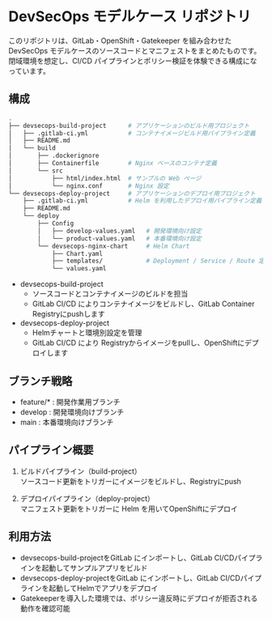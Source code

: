 # DevSecOps モデルケース リポジトリ

このリポジトリは、GitLab・OpenShift・Gatekeeper を組み合わせた DevSecOps モデルケースのソースコードとマニフェストをまとめたものです。
閉域環境を想定し、CI/CD パイプラインとポリシー検証を体験できる構成になっています。

## 構成

```bash
.
├── devsecops-build-project      # アプリケーションのビルド用プロジェクト
│   ├── .gitlab-ci.yml           # コンテナイメージビルド用パイプライン定義
│   ├── README.md
│   └── build
│       ├── .dockerignore
│       ├── Containerfile        # Nginx ベースのコンテナ定義
│       └── src
│           ├── html/index.html  # サンプルの Web ページ
│           └── nginx.conf       # Nginx 設定
└── devsecops-deploy-project     # アプリケーションのデプロイ用プロジェクト
    ├── .gitlab-ci.yml           # Helm を利用したデプロイ用パイプライン定義
    ├── README.md
    └── deploy
        ├── Config
        │   ├── develop-values.yaml   # 開発環境向け設定
        │   └── product-values.yaml   # 本番環境向け設定
        └── devsecops-nginx-chart     # Helm Chart
            ├── Chart.yaml
            ├── templates/            # Deployment / Service / Route 定義
            └── values.yaml
```

- devsecops-build-project
  - ソースコードとコンテナイメージのビルドを担当
  - GitLab CI/CD によりコンテナイメージをビルドし、GitLab Container Registryにpushします
- devsecops-deploy-project
  - Helmチャートと環境別設定を管理
  - GitLab CI/CD により Registryからイメージをpullし、OpenShiftにデプロイします

## ブランチ戦略
- feature/* : 開発作業用ブランチ
- develop : 開発環境向けブランチ
- main : 本番環境向けブランチ

## パイプライン概要
1. ビルドパイプライン（build-project）  
ソースコード更新をトリガーにイメージをビルドし、Registryにpush

2. デプロイパイプライン（deploy-project）  
マニフェスト更新をトリガーに Helm を用いてOpenShiftにデプロイ

## 利用方法
- devsecops-build-projectをGitLab にインポートし、GitLab CI/CDパイプラインを起動してサンプルアプリをビルド
- devsecops-deploy-projectをGitLab にインポートし、GitLab CI/CDパイプラインを起動してHelmでアプリをデプロイ
- Gatekeeperを導入した環境では、ポリシー違反時にデプロイが拒否される動作を確認可能
